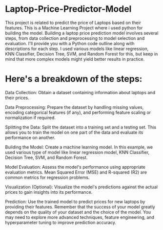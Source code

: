 # Laptop-Price-Predictor-Model
This project is related to predict the price of Laptops based on their features. This is a Machine Learning Project where  i used python for building the model.
Building a laptop price prediction model involves several steps, from data collection and preprocessing to model selection and evaluation. I'll provide you with a Python code outline along with descriptions for each step. I used various models like linear regression, KNN Classifier, Decision Tree, SVM, and Random Forest for this, but keep in mind that more complex models might yield better results in practice.
# Here's a breakdown of the steps:
Data Collection: Obtain a dataset containing information about laptops and their prices.

Data Preprocessing: Prepare the dataset by handling missing values, encoding categorical features (if any), and performing feature scaling or normalization if required.

Splitting the Data: Split the dataset into a training set and a testing set. This allows you to train the model on one part of the data and evaluate its performance on another.

Building the Model: Create a machine learning model. In this example, we used various type of model like linear regression model, KNN Classifier, Decision Tree, SVM, and Random Forest.

Model Evaluation: Assess the model's performance using appropriate evaluation metrics. Mean Squared Error (MSE) and R-squared (R2) are common metrics for regression problems.

Visualization (Optional): Visualize the model's predictions against the actual prices to gain insights into its performance.

Prediction: Use the trained model to predict prices for new laptops by providing their features.
Remember that the success of your model greatly depends on the quality of your dataset and the choice of the model. You may need to explore more advanced techniques, feature engineering, and hyperparameter tuning to improve prediction accuracy.
